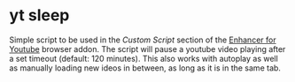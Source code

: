 # yt sleep

Simple script to be used in the *Custom Script* section of the [Enhancer for Youtube](https://addons.mozilla.org/en-US/firefox/addon/enhancer-for-youtube/) browser addon.
The script will pause a youtube video playing after a set timeout (default: 120 minutes).
This also works with autoplay as well as manually loading new ideos in between, as long as it is in the same tab.

